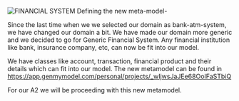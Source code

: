 ![FINANCIAL SYSTEM](https://github.com/kiransaud/MDEASSIGNMENT-A2/assets/59019632/f783a63b-54b4-49c9-997f-e9dd4cfe897f)
Defining the new meta-model-

Since the last time when we we selected our domain as bank-atm-system, we have changed our domain a bit. We have made our domain more generic and we decided to go for Generic Financial System. Any financial institution like bank, insurance company, etc, can now be fit into our model. 

We have classes like account, transaction, financial product and their details which can fit into our model. 
The new metamodel can be found in https://app.genmymodel.com/personal/projects/_wIjwsJaJEe68OoIFaSTbiQ

For our A2 we will be proceeding with this new metamodel. 
